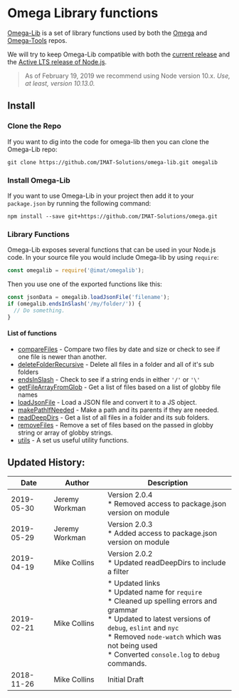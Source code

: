 # Omega Library functions

[Omega-Lib](https://github.com/IMAT-Solutions/omega-lib) is a set of library functions used by both the [Omega](https://github.com/IMAT-Solutions/omega) and [Omega-Tools](https://github.com/IMAT-Solutions/omega-tools) repos.

We will try to keep Omega-Lib compatible with both the [current release](https://nodejs.org/en/download/current/) and the [Active LTS release of Node.js](https://nodejs.org/en/download/).

> As of February 19, 2019 we recommend using Node version 10.x. *Use, at least, version 10.13.0.*

## Install

### Clone the Repo

If you want to dig into the code for omega-lib then you can clone the Omega-Lib repo:

```
git clone https://github.com/IMAT-Solutions/omega-lib.git omegalib
```

### Install Omega-Lib

If you want to use Omega-Lib in your project then add it to your `package.json` by running the following command:

```
npm install --save git+https://github.com/IMAT-Solutions/omega.git
```

### Library Functions

Omega-Lib exposes several functions that can be used in your Node.js code. In your source file you would include Omega-lib by using `require`:

```js
const omegalib = require('@imat/omegalib');
```

Then you use one of the exported functions like this:

```js
const jsonData = omegalib.loadJsonFile('filename');
if (omegalib.endsInSlash('/my/folder/')) {
  // Do something.
}
```



#### List of functions

- [compareFiles](docs/compareFiles.md) - Compare two files by date and size or check to see if one file is newer than another.
- [deleteFolderRecursive](docs/deleteFolderRecursive.md) - Delete all files in a folder and all of it's sub folders
- [endsInSlash](docs/endsInSlash.md) - Check to see if a string ends in either `'/'` or `'\'`
- [getFileArrayFromGlob](docs/getFileArrayFromGlob.md) - Get a list of files based on a list of globby file names
- [loadJsonFile](docs/loadJsonFile.md) - Load a JSON file and convert it to a JS object.
- [makePathIfNeeded](docs/makePathIfNeeded.md) - Make a path and its parents if they are needed.
- [readDeepDirs](docs/readDeepDirs.md) - Get a list of all files in a folder and its sub folders.
- [removeFiles](docs/removeFiles.md) - Remove a set of files based on the passed in globby string or array of globby strings.
- [utils](docs/utils.md) - A set us useful utility functions.

## Updated History:

| Date | Author | Description |
| --- | --- | --- |
| 2019-05-30 | Jeremy Workman | Version 2.0.4<br/>* Removed access to package.json version on module |
| 2019-05-29 | Jeremy Workman | Version 2.0.3<br/>* Added access to package.json version on module |
| 2019-04-19 | Mike Collins | Version 2.0.2<br/>* Updated readDeepDirs to include a filter |
| 2019-02-21 | Mike Collins | * Updated links<br/>* Updated name for `require`<br />* Cleaned up spelling errors and grammar<br/>* Updated to latest versions of `debug`, `eslint` and `nyc`<br/>* Removed `node-watch` which was not being used<br/>* Converted `console.log` to `debug` commands. |
| 2018-11-26 | Mike Collins | Initial Draft |
